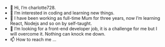 - 👋 Hi, I’m charlotte728.
- 👀 I’m interested in coding and learning new things.
- 🌱 I have been working as full-time Mum for three years, now I’m learning React, Nodejs and so on by self-taught.
- 💞️ I’m looking for a front-end developer job, it is a challenge for me but I will overcome it. Nothing can knock me down. 
- 📫 How to reach me ...

<!---
charlotte728/charlotte728 is a ✨ special ✨ repository because its `README.md` (this file) appears on your GitHub profile.
You can click the Preview link to take a look at your changes.
--->
